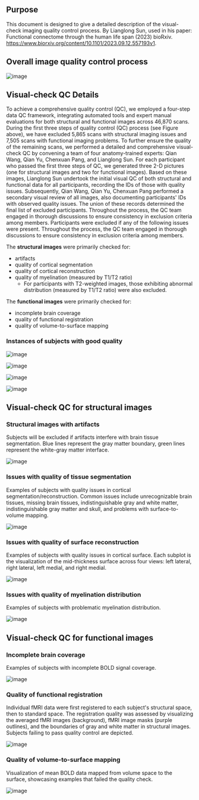 


## Purpose
This document is designed to give a detailed description of the visual-check imaging quality control process. By Lianglong Sun, used in his paper: Functional connectome through the human life span (2023) bioRxiv. https://www.biorxiv.org/content/10.1101/2023.09.12.557193v1.

## Overall image quality control process


![image](https://github.com/sunlianglong/BrainChart-FC-Lifespan/blob/main/QC/png/SI_Figure1_QC.png)



## Visual-check QC Details

To achieve a comprehensive quality control (QC), we employed a four-step data QC framework, integrating automated tools and expert manual evaluations for both structural and functional images across 46,870 scans. During the first three steps of quality control (QC) process (see Figure above), we have excluded 5,865 scans with structural imaging issues and 7,505 scans with functional imaging problems. To further ensure the quality of the remaining scans, we performed a detailed and comprehensive visual-check QC by convening a team of four anatomy-trained experts: Qian Wang, Qian Yu, Chenxuan Pang, and Lianglong Sun. For each participant who passed the first three steps of QC, we generated three 2-D pictures (one for structural images and two for functional images). Based on these images, Lianglong Sun undertook the initial visual QC of both structural and functional data for all participants, recording the IDs of those with quality issues. Subsequently, Qian Wang, Qian Yu, Chenxuan Pang performed a secondary visual review of all images, also documenting participants' IDs with observed quality issues. The union of these records determined the final list of excluded participants. Throughout the process, the QC team engaged in thorough discussions to ensure consistency in exclusion criteria among members. Participants were excluded if any of the following issues were present. Throughout the process, the QC team engaged in thorough discussions to ensure consistency in exclusion criteria among members.

The **structural images** were primarily checked for:
- artifacts
- quality of cortical segmentation
- quality of cortical reconstruction
- quality of myelination (measured by T1/T2 ratio) 
    - For participants with T2-weighted images, those exhibiting abnormal distribution (measured by T1/T2 ratio) were also excluded. 

The **functional images** were primarily checked for:
- incomplete brain coverage
- quality of functional registration
- quality of volume-to-surface mapping

### Instances of subjects with good quality

![image](https://github.com/sunlianglong/BrainChart-FC-Lifespan/blob/main/QC/png/QC_Example_1.PNG)

![image](https://github.com/sunlianglong/BrainChart-FC-Lifespan/blob/main/QC/png/QC_Example_2.PNG)

![image](https://github.com/sunlianglong/BrainChart-FC-Lifespan/blob/main/QC/png/QC_Example_3.PNG)

![image](https://github.com/sunlianglong/BrainChart-FC-Lifespan/blob/main/QC/png/QC_Example_4.PNG)

## Visual-check QC for structural images
### Structural images with artifacts
Subjects will be excluded if artifacts interfere with brain tissue segmentation. Blue lines represent the gray matter boundary, green lines represent the white-gray matter interface.

![image](https://github.com/sunlianglong/BrainChart-FC-Lifespan/blob/main/QC/png/QC_anat_1.PNG)

### Issues with quality of tissue segmentation
Examples of subjects with quality issues in cortical segmentation/reconstruction. Common issues include unrecognizable brain tissues, missing brain tissues, indistinguishable gray and white matter, indistinguishable gray matter and skull, and problems with surface-to-volume mapping.

![image](https://github.com/sunlianglong/BrainChart-FC-Lifespan/blob/main/QC/png/QC_anat_2.PNG)

### Issues with quality of surface reconstruction
Examples of subjects with quality issues in cortical surface. Each subplot is the visualization of the mid-thickness surface across four views: left lateral, right lateral, left medial, and right medial.

![image](https://github.com/sunlianglong/BrainChart-FC-Lifespan/blob/main/QC/png/QC_anat_3.PNG)

### Issues with quality of myelination distribution 
Examples of subjects with problematic myelination distribution.

![image](https://github.com/sunlianglong/BrainChart-FC-Lifespan/blob/main/QC/png/QC_anat_4.PNG)

## Visual-check QC for functional images
### Incomplete brain coverage
Examples of subjects with incomplete BOLD signal coverage.

![image](https://github.com/sunlianglong/BrainChart-FC-Lifespan/blob/main/QC/png/QC_func_1.PNG)

### Quality of functional registration
Individual fMRI data were first registered to each subject's structural space, then to standard space. The registration quality was assessed by visualizing the averaged fMRI images (background), fMRI image masks (purple outlines), and the boundaries of gray and white matter in structural images. Subjects failing to pass quality control are depicted.

![image](https://github.com/sunlianglong/BrainChart-FC-Lifespan/blob/main/QC/png/QC_func_2.PNG)

### Quality of volume-to-surface mapping
Visualization of mean BOLD data mapped from volume space to the surface, showcasing examples that failed the quality check.

![image](https://github.com/sunlianglong/BrainChart-FC-Lifespan/blob/main/QC/png/QC_func_3.PNG)


